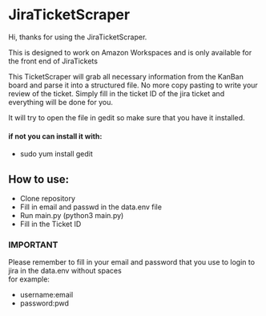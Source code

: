 # JiraTicketScraper

Hi, thanks for using the JiraTicketScraper.

This is designed to work on Amazon Workspaces and is only available for the front end of JiraTickets

This TicketScraper will grab all necessary information from the KanBan board and parse it into a structured file. 
No more copy pasting to write your review of the ticket. Simply fill in the ticket ID of the jira ticket and everything will 
be done for you.

It will try to open the file in gedit so make sure that you have it installed.

#### if not you can install it with: <br>
* sudo yum install gedit

## How to use: <br>
* Clone repository<br>
* Fill in email and passwd in the data.env file<br>
* Run main.py (python3 main.py)<br>
* Fill in the Ticket ID<br>

### IMPORTANT <br>
Please remember to fill in your email and password that you use to login to jira in the data.env without spaces<br>
for example:<br>
* username:email<br>
* password:pwd<br>
 
